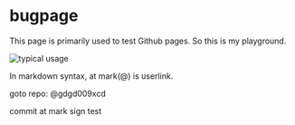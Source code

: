 # bugpage
This page is primarily used to test Github pages.
So this is my playground.

![typical usage](assets/images/typical.gif)

In markdown syntax, at mark(@) is userlink.

goto repo: @gdgd009xcd

commit at mark sign test



